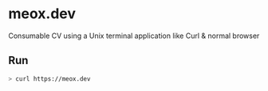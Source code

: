 # meox.dev

Consumable CV using a Unix terminal application like Curl & normal browser

## Run

```bash
> curl https://meox.dev
```
